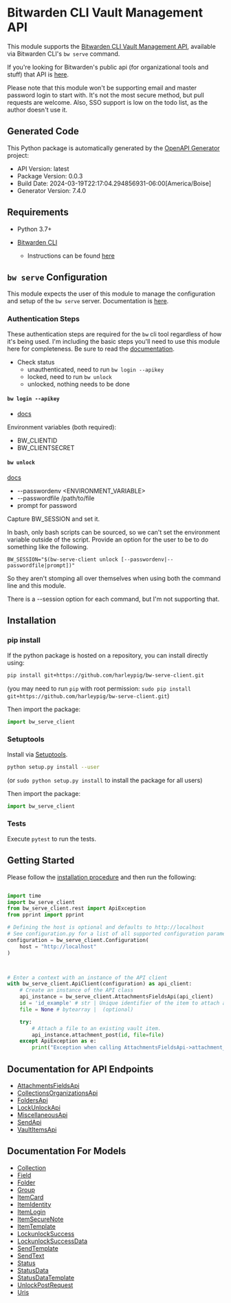 # Bitwarden CLI Vault Management API

This module supports the [Bitwarden CLI Vault Management
API](https://bitwarden.com/help/vault-management-api/), available via
Bitwarden CLI's `bw serve` command.

If you're looking for Bitwarden's public api (for organizational tools and
stuff) that API is [here](https://bitwarden.com/help/api/).

Please note that this module won't be supporting email and master password
login to start with. It's not the most secure method, but pull requests are
welcome. Also, SSO support is low on the todo list, as the author doesn't use
it.

## Generated Code

This Python package is automatically generated by the [OpenAPI
Generator](https://openapi-generator.tech) project:

- API Version: latest
- Package Version: 0.0.3
- Build Date: 2024-03-19T22:17:04.294856931-06:00[America/Boise]
- Generator Version: 7.4.0

## Requirements

* Python 3.7+

* [Bitwarden
    CLI](https://bitwarden.com/download/#downloads-command-line-interface)
  - Instructions can be found
    [here](https://bitwarden.com/help/cli/#download-and-install)

## `bw serve` Configuration

This module expects the user of this module to manage the configuration and
setup of the `bw serve` server. Documentation is
[here](https://bitwarden.com/help/cli/#serve).

### Authentication Steps

These authentication steps are required for the `bw` cli tool regardless of
how it's being used. I'm including the basic steps you'll need to use this
module here for completeness. Be sure to read the
[documentation](https://bitwarden.com/help/cli/).

* Check status
  - unauthenticated, need to run `bw login --apikey`
  - locked, need to run `bw unlock`
  - unlocked, nothing needs to be done

#### `bw login --apikey`

* [docs](https://bitwarden.com/help/cli/#using-an-api-key)

Environment variables (both required):
* BW_CLIENTID
* BW_CLIENTSECRET

#### `bw unlock`

[docs](https://bitwarden.com/help/cli/#unlock)

* --passwordenv <ENVIRONMENT_VARIABLE>
* --passwordfile /path/to/file
* prompt for password

Capture BW_SESSION and set it.

In bash, only bash scripts can be sourced, so we can't set the environment
variable outside of the script. Provide an option for the user to be to do
something like the following.
```
BW_SESSION="$(bw-serve-client unlock [--passwordenv|--passwordfile|prompt])"
```
So they aren't stomping all over themselves when using both the command line
and this module.

There is a --session option for each command, but I'm not supporting that.

## Installation

### pip install

If the python package is hosted on a repository, you can install directly using:
```sh
pip install git+https://github.com/harleypig/bw-serve-client.git
```
(you may need to run `pip` with root permission: `sudo pip install
git+https://github.com/harleypig/bw-serve-client.git`)

Then import the package:
```python
import bw_serve_client
```

### Setuptools

Install via [Setuptools](http://pypi.python.org/pypi/setuptools).
```sh
python setup.py install --user
```
(or `sudo python setup.py install` to install the package for all users)

Then import the package:
```python
import bw_serve_client
```

### Tests

Execute `pytest` to run the tests.

## Getting Started

Please follow the [installation procedure](#installation--usage) and then run the following:

```python

import time
import bw_serve_client
from bw_serve_client.rest import ApiException
from pprint import pprint

# Defining the host is optional and defaults to http://localhost
# See configuration.py for a list of all supported configuration parameters.
configuration = bw_serve_client.Configuration(
    host = "http://localhost"
)



# Enter a context with an instance of the API client
with bw_serve_client.ApiClient(configuration) as api_client:
    # Create an instance of the API class
    api_instance = bw_serve_client.AttachmentsFieldsApi(api_client)
    id = 'id_example' # str | Unique identifier of the item to attach a file to.
    file = None # bytearray |  (optional)

    try:
        # Attach a file to an existing vault item.
        api_instance.attachment_post(id, file=file)
    except ApiException as e:
        print("Exception when calling AttachmentsFieldsApi->attachment_post: %s\n" % e)

```

## Documentation for API Endpoints

* [AttachmentsFieldsApi](docs/AttachmentsFieldsApi.md)
* [CollectionsOrganizationsApi](docs/CollectionsOrganizationsApi.md)
* [FoldersApi](docs/FoldersApi.md)
* [LockUnlockApi](docs/LockUnlockApi.md)
* [MiscellaneousApi](docs/MiscellaneousApi.md)
* [SendApi](docs/SendApi.md)
* [VaultItemsApi](docs/VaultItemsApi.md)


## Documentation For Models

* [Collection](docs/Collection.md)
* [Field](docs/Field.md)
* [Folder](docs/Folder.md)
* [Group](docs/Group.md)
* [ItemCard](docs/ItemCard.md)
* [ItemIdentity](docs/ItemIdentity.md)
* [ItemLogin](docs/ItemLogin.md)
* [ItemSecureNote](docs/ItemSecureNote.md)
* [ItemTemplate](docs/ItemTemplate.md)
* [LockunlockSuccess](docs/LockunlockSuccess.md)
* [LockunlockSuccessData](docs/LockunlockSuccessData.md)
* [SendTemplate](docs/SendTemplate.md)
* [SendText](docs/SendText.md)
* [Status](docs/Status.md)
* [StatusData](docs/StatusData.md)
* [StatusDataTemplate](docs/StatusDataTemplate.md)
* [UnlockPostRequest](docs/UnlockPostRequest.md)
* [Uris](docs/Uris.md)

